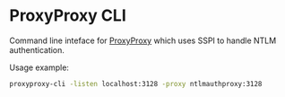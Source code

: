 # ProxyProxy CLI

Command line inteface for [ProxyProxy](https://github.com/Neothorn23/proxyproxy) which uses SSPI to handle NTLM authentication.


Usage example:
```cmd
proxyproxy-cli -listen localhost:3128 -proxy ntlmauthproxy:3128
```